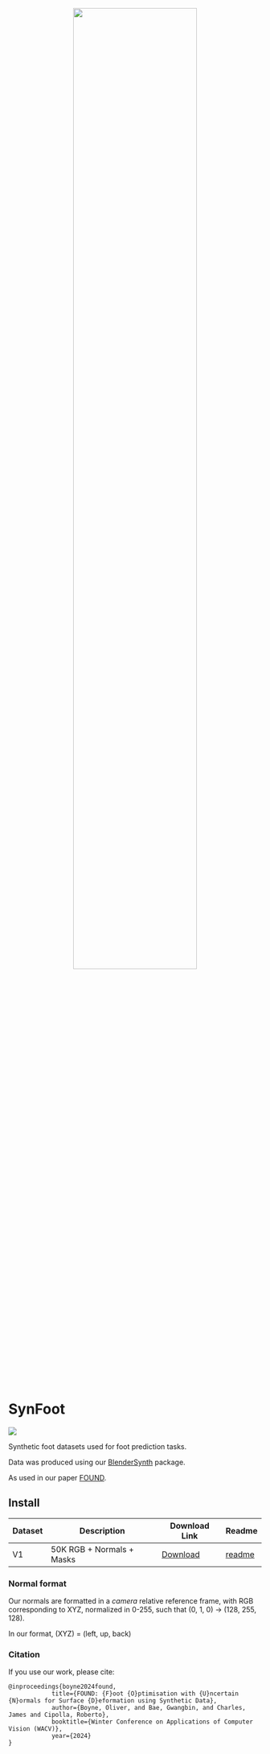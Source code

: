 <p align="center">
  <img width=70% src="https://ollieboyne.github.io/FOUND/images/logos/synfoot_v1.png">
</p>

# SynFoot


![](https://img.shields.io/endpoint?url=https%3A%2F%2Fscript.google.com%2Fmacros%2Fs%2FAKfycbyRdZfs9jmLEnq_cmwsLwkd_L3R9JroevQqD-duufVXgplUDRJu-dXfSnvaSqYsQxsoaA%2Fexec
)

Synthetic foot datasets used for foot prediction tasks.

Data was produced using our [BlenderSynth](https://ollieboyne.github.io/BlenderSynth) package.

As used in our paper [FOUND](https://ollieboyne.github.io/FOUND).

## Install

| Dataset | Description               | Download Link                                   | Readme                 |
|---------|---------------------------|-------------------------------------------------|------------------------|
| V1      | 50K RGB + Normals + Masks | [Download](https://forms.gle/jZqoLPfQrkEa5XUF8) | [readme](v1_layout.md) |

### Normal format

Our normals are formatted in a *camera* relative reference frame, with RGB corresponding to XYZ, normalized in 0-255,
such that (0, 1, 0) -> (128, 255, 128).

In our format, (XYZ) = (left, up, back)


### Citation

If you use our work, please cite:

```
@inproceedings{boyne2024found,
            title={FOUND: {F}oot {O}ptimisation with {U}ncertain {N}ormals for Surface {D}eformation using Synthetic Data},
            author={Boyne, Oliver, and Bae, Gwangbin, and Charles, James and Cipolla, Roberto},
            booktitle={Winter Conference on Applications of Computer Vision (WACV)},
            year={2024}
}
```